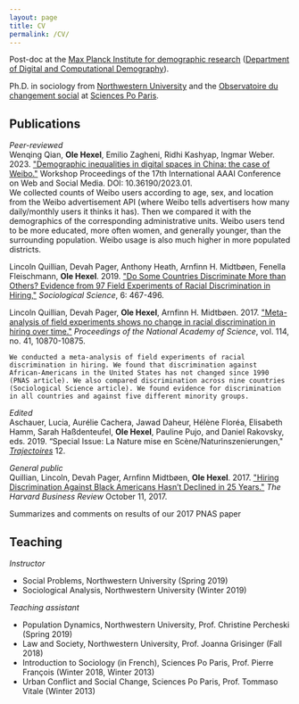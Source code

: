 ```yaml
---
layout: page
title: CV
permalink: /CV/
---
```


Post-doc at the [Max Planck Institute for demographic research](https://www.demogr.mpg.de/) ([Department of Digital and Computational Demography](https://www.demogr.mpg.de/en/research_6120/digital_and_computational_demography_5555/)).

Ph.D. in sociology from [Northwestern University](https://www.sociology.northwestern.edu/)  and the [Observatoire du changement social](https://www.sciencespo.fr/osc/en) at [Sciences Po Paris](https://www.sciencespo.fr/en).

## Publications

_Peer-reviewed_  
Wenqing Qian, **Ole Hexel**, Emilio Zagheni, Ridhi Kashyap, Ingmar Weber. 2023. ["Demographic inequalities in digital spaces in China: the case of Weibo."](https://workshop-proceedings.icwsm.org/abstract.php?id=2023_01) Workshop Proceedings of the 17th International AAAI Conference on Web and Social Media. DOI: 10.36190/2023.01.  
    We collected counts of Weibo users according to age, sex, and location from the Weibo advertisement API (where Weibo tells advertisers how many daily/monthly users it thinks it has). Then we compared it with the demographics of the corresponding administrative units. Weibo users tend to be more educated, more often women, and generally younger, than the surrounding population. Weibo usage is also much higher in more populated districts.

Lincoln Quillian, Devah Pager, Anthony Heath, Arnfinn H. Midtbøen, Fenella Fleischmann, **Ole Hexel**. 2019. ["Do Some Countries Discriminate More than Others? Evidence from 97 Field Experiments of Racial Discrimination in Hiring,"](https://www.sociologicalscience.com/articles-v6-18-467/) _Sociological Science_, 6: 467-496.

Lincoln Quillian, Devah Pager, **Ole Hexel**, Arnfinn H. Midtbøen. 2017. ["Meta-analysis of field experiments shows no change in racial discrimination in hiring over time."](https://doi.org/10.1073/pnas.1706255114) _Proceedings of the National Academy of Science_, vol. 114, no. 41, 10870-10875.

    We conducted a meta-analysis of field experiments of racial discrimination in hiring. We found that discrimination against African-Americans in the United States has not changed since 1990 (PNAS article). We also compared discrimination across nine countries (Sociological Science article). We found evidence for discrimination in all countries and against five different minority groups.

_Edited_  
Aschauer, Lucia, Aurélie Cachera, Jawad Daheur, Hélène Floréa, Elisabeth Hamm, Sarah Haßdenteufel, **Ole Hexel**, Pauline Pujo, and Daniel Rakovsky, eds. 2019. “Special Issue: La Nature mise en Scène/Naturinszenierungen," [_Trajectoires_](https://journals.openedition.org/trajectoires/2675) 12.

_General public_  
Quillian, Lincoln, Devah Pager, Arnfinn Midtbøen, **Ole Hexel**. 2017. ["Hiring
Discrimination Against Black Americans Hasn’t Declined in 25 Years."](https://hbr.org/2017/10/hiring-discrimination-against-black-americans-hasnt-declined-in-25-years) _The Harvard Business Review_  October 11, 2017.  

Summarizes and comments on results of our 2017 PNAS paper

## Teaching

_Instructor_  
- Social Problems, Northwestern University (Spring 2019)
- Sociological Analysis, Northwestern University (Winter 2019)

_Teaching assistant_  
- Population Dynamics, Northwestern University, Prof. Christine Percheski
(Spring 2019)
- Law and Society, Northwestern University, Prof. Joanna Grisinger (Fall 2018)
- Introduction to Sociology (in French), Sciences Po Paris, Prof. Pierre François
(Winter 2018, Winter 2013)
- Urban Conflict and Social Change, Sciences Po Paris, Prof. Tommaso Vitale
(Winter 2013)
